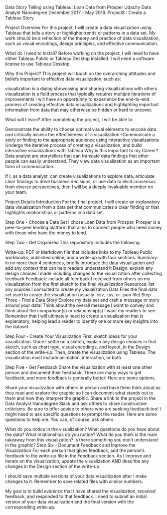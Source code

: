 Data Story Telling using Tableau: Loan Data from Prosper
Udacity Data Analyst Nanodegree December 2017 - May 2018. Project8 : Create a Tableau Story.

Project Overview
For this project, I will create a data visualization using Tableau that tells a story or highlights trends or patterns in a data set. My work should be a reflection of the theory and practice of data visualization, such as visual encodings, design principles, and effective communication.

What do I need to install?
Before working on the project, I will need to have either Tableau Public or Tableau Desktop installed. I will need a software license to use Tableau Desktop.

Why this Project?
This project will touch on the overarching attitudes and beliefs important to effective data visualization, such as:

visualization is a dialog
showcasing and sharing visualizations with others
visualization is a fluid process that typically requires multiple iterations of improvements
I will have an opportunity to experience the end-to-end process of creating effective data visualizations and highlighting important information from data that may otherwise be hidden or hard to uncover.

What will I learn?
After completing the project, I will be able to:

Demonstrate the ability to choose optimal visual elements to encode data and critically assess the effectiveness of a visualization -Communicate a story or finding to the appropriate audience using interactive visualizations
Undergo the iterative process of creating a visualization, and build interactive visualizations with Tableau
Why is this Important to my Career?
Data analyst are storytellers that can translate data findings that other people can easily understand. They view data visualization as an important form of communication.

If I, as a data analyst, can create visualizations to explore data, articulate clear findings to drive business decisions, or use data to elicit consensus from diverse perspectives, then I will be a deeply invaluable member on your team.

Project Details
Introduction
For the final project, I will create an explanatory data visualization from a data set that communicates a clear finding or that highlights relationships or patterns in a data set.

Step One - Choose a Data Set
I chose Loan Data from Prosper. Prosper is a peer-to-peer lending platform that aims to connect people who need money with those who have the money to lend.

Step Two - Get Organized
This repoository includes the following:

Write-up: PDF or Markdown file that includes links to my Tableau Public workbooks, published online, and a write-up with four sections.
Summary: in no more than 4 sentences, briefly introduce the data visualization and add any context that can help readers understand it
Design: explain any design choices I made including changes to the visualization after collecting feedback
Feedback: include all feedback I received from others on my visualization from the first sketch to the final visualization
Resources: list any sources I consulted to create my visualization
Data Files
the final data set used to create the visualization (usually .csv, .tsv, or .json file)
Step Three - Find a Data Story
Explore my data set and craft a message or story around your data! Think about the overall message I want to convey and think about the comparison(s) or relationship(s) I want my readers to see. Remember that I will ultimately need to create a visualization that is explanatory, helping lead a reader to identify one or more key insights into the dataset.

Step Four - Create Your Visualization
First, sketch ideas for your visualization. Once I settle on a sketch, explain any design choices in that sketch, such as chart type, visual encodings, and layout, in the Design section of the write-up. Then, create the visualization using Tableau. The visualization must include animation, interaction, or both.

Step Five - Get Feedback
Share the visualization with at least one other person and document their feedback. There are many ways to get feedback, and more feedback is generally better! Here are some options.

Share your visualization with others in person and have them think aloud as they read and explore the graphic so I can document what stands out to them and how they interpret the graphic.
Share a link to the project in the Data Analyst Nanodegree Slack and ask others to share constructive criticisms. Be sure to offer advice to others who are seeking feedback too!
I might need to ask specific questions to prompt the reader. Here are some questions to help me. You can, of course, ask others.

What do you notice in the visualization?
What questions do you have about the data?
What relationships do you notice?
What do you think is the main takeaway from this visualization?
Is there something you don’t understand in the graphic?
Step Six - Document Feedback and Improve the Visualization
For each person that gives feedback, add the person’s feedback to the write-up file in the Feedback section. As I improve and iterate on the visualization, update the visualization AND describe any changes in the Design section of the write-up.

I should save multiple versions of your data visualization after I make changes to it. Remember to save related files with similar numbers.

My goal is to build evidence that I have shared the visualization, received feedback, and responded to that feedback. I need to submit an initial version of your data visualization and the final version with the corresponding write-up.
